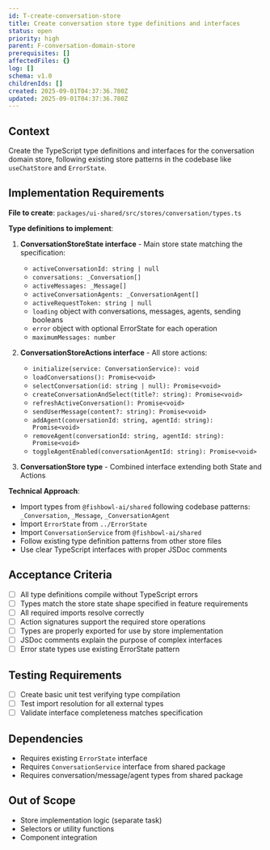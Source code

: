 ```yaml
---
id: T-create-conversation-store
title: Create conversation store type definitions and interfaces
status: open
priority: high
parent: F-conversation-domain-store
prerequisites: []
affectedFiles: {}
log: []
schema: v1.0
childrenIds: []
created: 2025-09-01T04:37:36.780Z
updated: 2025-09-01T04:37:36.780Z
---
```


## Context

Create the TypeScript type definitions and interfaces for the conversation domain store, following existing store patterns in the codebase like `useChatStore` and `ErrorState`.

## Implementation Requirements

**File to create**: `packages/ui-shared/src/stores/conversation/types.ts`

**Type definitions to implement**:

1. **ConversationStoreState interface** - Main store state matching the specification:
   - `activeConversationId: string | null`
   - `conversations: _Conversation[]`
   - `activeMessages: _Message[]`
   - `activeConversationAgents: _ConversationAgent[]`
   - `activeRequestToken: string | null`
   - `loading` object with conversations, messages, agents, sending booleans
   - `error` object with optional ErrorState for each operation
   - `maximumMessages: number`

2. **ConversationStoreActions interface** - All store actions:
   - `initialize(service: ConversationService): void`
   - `loadConversations(): Promise<void>`
   - `selectConversation(id: string | null): Promise<void>`
   - `createConversationAndSelect(title?: string): Promise<void>`
   - `refreshActiveConversation(): Promise<void>`
   - `sendUserMessage(content?: string): Promise<void>`
   - `addAgent(conversationId: string, agentId: string): Promise<void>`
   - `removeAgent(conversationId: string, agentId: string): Promise<void>`
   - `toggleAgentEnabled(conversationAgentId: string): Promise<void>`

3. **ConversationStore type** - Combined interface extending both State and Actions

**Technical Approach**:

- Import types from `@fishbowl-ai/shared` following codebase patterns: `_Conversation`, `_Message`, `_ConversationAgent`
- Import `ErrorState` from `../ErrorState`
- Import `ConversationService` from `@fishbowl-ai/shared`
- Follow existing type definition patterns from other store files
- Use clear TypeScript interfaces with proper JSDoc comments

## Acceptance Criteria

- [ ] All type definitions compile without TypeScript errors
- [ ] Types match the store state shape specified in feature requirements
- [ ] All required imports resolve correctly
- [ ] Action signatures support the required store operations
- [ ] Types are properly exported for use by store implementation
- [ ] JSDoc comments explain the purpose of complex interfaces
- [ ] Error state types use existing ErrorState pattern

## Testing Requirements

- [ ] Create basic unit test verifying type compilation
- [ ] Test import resolution for all external types
- [ ] Validate interface completeness matches specification

## Dependencies

- Requires existing `ErrorState` interface
- Requires `ConversationService` interface from shared package
- Requires conversation/message/agent types from shared package

## Out of Scope

- Store implementation logic (separate task)
- Selectors or utility functions
- Component integration
